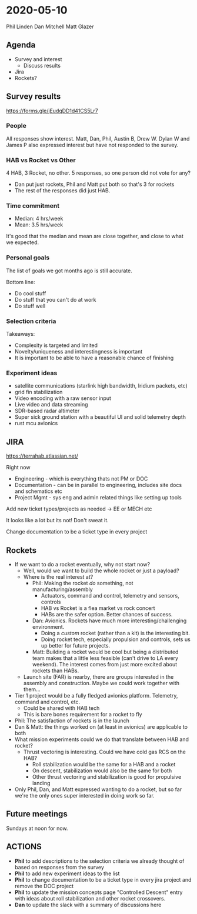 # 2020-05-10
Phil Linden
Dan Mitchell
Matt Glazer

## Agenda
- Survey and interest
    - Discuss results
- Jira
- Rockets?

## Survey results
https://forms.gle/jEudqDD1d41CS5Lr7

### People
All responses show interest. Matt, Dan, Phil, Austin B, Drew W.
Dylan W and James P also expressed interest but have not responded to the
survey.

### HAB vs Rocket vs Other
4 HAB, 3 Rocket, no other.
5 responses, so one person did not vote for any?
- Dan put just rockets, Phil and Matt put both so that's 3 for rockets
- The rest of the responses did just HAB.

### Time commitment
- Median: 4 hrs/week
- Mean: 3.5 hrs/week

It's good that the median and mean are close together, and close to what we
expected.

### Personal goals
The list of goals we got months ago is still accurate.

Bottom line:
- Do cool stuff
- Do stuff that you can't do at work
- Do stuff well

### Selection criteria
Takeaways:
- Complexity is targeted and limited
- Novelty/uniqueness and interestingness is important
- It is important to be able to have a reasonable chance of finishing

### Experiment ideas
- satellite communications (starlink high bandwidth, Iridium packets, etc)
- grid fin stabilization
- Video encoding with a raw sensor input
- Live video and data streaming
- SDR-based radar altimeter
- Super sick ground station with a beautiful UI and solid telemetry depth
- rust mcu avionics

## JIRA
https://terrahab.atlassian.net/

Right now
- Engineering - which is everything thats not PM or DOC
- Documentation - can be in parallel to engineering, includes site docs and 
  schematics etc
- Project Mgmt - sys eng and admin related things like setting up tools

Add new ticket types/projects as needed -> EE or MECH etc

It looks like a lot but its not! Don't sweat it.

Change documentation to be a ticket type in every project

## Rockets
- If we want to do a rocket eventually, why not start now?
  - Well, would we want to build the whole rocket or just a payload?
  - Where is the real interest at?
    - Phil: Making the rocket _do_ something, not manufacturing/assembly
      - Actuators, command and control, telemetry and sensors, controls
      - HAB vs Rocket is a flea market vs rock concert
      - HABs are the safer option. Better chances of success.
    - Dan: Avionics. Rockets have much more interesting/challenging
      environment.
      - Doing a _custom_ rocket (rather than a kit) is the
        interesting bit.
      - Doing rocket tech, especially propulsion and controls, sets us up better
        for future projects.
    - Matt: Building a rocket would be cool but being a distributed team makes
      that a little less feasible (can't drive to LA every weekend). The
      interest comes from just more excited about rockets than HABs.
  - Launch site (FAR) is nearby, there are groups interested in the
    assembly and construction. Maybe we could work together with them... 
- Tier 1 project would be a fully fledged avionics platform. Telemetry, command
  and control, etc.
  - Could be shared with HAB tech
  - This is bare bones requirement for a rocket to fly
- Phil: The satisfaction of rockets is in the launch
- Dan & Matt: the things worked on (at least in avionics) are applicable to both
- What mission experiments could we do that translate between HAB and rocket?
  - Thrust vectoring is interesting. Could we have cold gas RCS on the HAB?
    - Roll stabilization would be the same for a HAB and a rocket
    - On descent, stabilization would also be the same for both
    - Other thrust vectoring and stabilization is good for propulsive landing
- Only Phil, Dan, and Matt expressed wanting to do a rocket, but so far we're
  the only ones super interested in doing work so far.

## Future meetings
Sundays at noon for now. 

## ACTIONS
- **Phil** to add descriptions to the selection criteria we already thought of 
  based on responses from the survey
- **Phil** to add new experiment ideas to the list
- **Phil** to change documentation to be a ticket type in every jira project
  and remove the DOC project
- **Phil** to update the mission concepts page "Controlled Descent" entry with
  ideas about roll stabilization and other rocket crossovers.
- **Dan** to update the slack with a summary of discussions here
